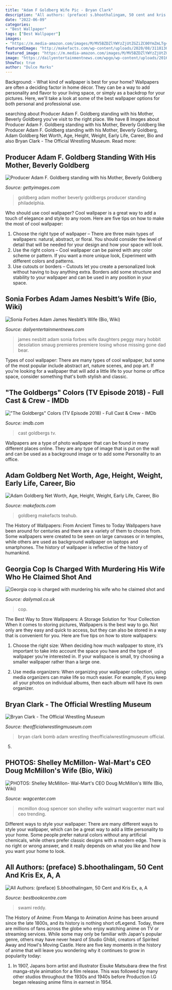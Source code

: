 ```yaml
---
title: "Adam F Goldberg Wife Pic - Bryan Clark"
description: "All authors: (preface) s.bhoothalingam, 50 cent and kris ex, a, a"
date: "2022-06-09"
categories:
- "Best Wallpaper"
tags: ["Best Wallpaper"]
images:
- "https://m.media-amazon.com/images/M/MV5BZDZlYWYzZjUtZGZiZC00YmZmLTg4NTEtNjYwZjdlYThhNGEyXkEyXkFqcGdeQXVyMjg3MDQ0Mjk@._V1_UY1200_CR85,0,630,1200_AL_.jpg"
featuredImage: "http://makefacts.com/wp-content/uploads/2020/08/31181303_1300x1733-1024x768.jpg"
featured_image: "https://m.media-amazon.com/images/M/MV5BZDZlYWYzZjUtZGZiZC00YmZmLTg4NTEtNjYwZjdlYThhNGEyXkEyXkFqcGdeQXVyMjg3MDQ0Mjk@._V1_UY1200_CR85,0,630,1200_AL_.jpg"
image: "https://dailyentertainmentnews.com/wpgo/wp-content/uploads/2016/01/James-Nesbitt-daughters-pics.jpg"
ShowToc: true
author: "Dulce Marks"
---
```



Background: - What kind of wallpaper is best for your home?
Wallpapers are often a deciding factor in home décor. They can be a way to add personality and flavor to your living space, or simply as a backdrop for your pictures. Here, we'll take a look at some of the best wallpaper options for both personal and professional use.

	

		
searching about Producer Adam F. Goldberg standing with his Mother, Beverly Goldberg you've visit to the right place. We have 8 Images about Producer Adam F. Goldberg standing with his Mother, Beverly Goldberg like Producer Adam F. Goldberg standing with his Mother, Beverly Goldberg, Adam Goldberg Net Worth, Age, Height, Weight, Early Life, Career, Bio and also Bryan Clark - The Official Wrestling Museum. Read more:
		
    
## Producer Adam F. Goldberg Standing With His Mother, Beverly Goldberg

<img loading=lazy src="https://media.gettyimages.com/photos/producer-adam-f-goldberg-standing-with-his-mother-beverly-goldberg-picture-id847537234?s=594x594" onerror="this.onerror=null;this.src='https://tse2.mm.bing.net/th?id=OIP.wtBw-JWzl47H1wbqPANgqQAAAA&amp;pid=15.1';" alt="Producer Adam F. Goldberg standing with his Mother, Beverly Goldberg">

_Source: gettyimages.com_

>goldberg adam mother beverly goldbergs producer standing philadelphia. 

	

Who should use cool wallpaper?
Cool wallpaper is a great way to add a touch of elegance and style to any room. Here are five tips on how to make the most of cool wallpaper: 
1) Choose the right type of wallpaper – There are three main types of wallpapers: natural, abstract, or floral. You should consider the level of detail that will be needed for your design and how your space will look. 
2) Use the right colors – Cool wallpaper can be paired with any color scheme or pattern. If you want a more unique look, Experiment with different colors and patterns. 
3) Use cutouts or borders – Cutouts let you create a personalized look without having to buy anything extra. Borders add some structure and stability to your wallpaper and can be used in any position in your space.

    
## Sonia Forbes Adam James Nesbitt’s Wife (Bio, Wiki)

<img loading=lazy src="https://dailyentertainmentnews.com/wpgo/wp-content/uploads/2016/01/James-Nesbitt-daughters-pics.jpg" onerror="this.onerror=null;this.src='https://tse1.mm.bing.net/th?id=OIP.vOBJbyOPN2q23UBi4wsprQHaKK&amp;pid=15.1';" alt="Sonia Forbes Adam James Nesbitt’s Wife (Bio, Wiki)">

_Source: dailyentertainmentnews.com_

>james nesbitt adam sonia forbes wife daughters peggy mary hobbit desolation smaug premieres premiere losing whose missing gone dad bear. 

	

Types of cool wallpaper:
There are many types of cool wallpaper, but some of the most popular include abstract art, nature scenes, and pop art. If you're looking for a wallpaper that will add a little life to your home or office space, consider something that's both stylish and classic.

    
## &quot;The Goldbergs&quot; Colors (TV Episode 2018) - Full Cast &amp; Crew - IMDb

<img loading=lazy src="https://m.media-amazon.com/images/M/MV5BZDZlYWYzZjUtZGZiZC00YmZmLTg4NTEtNjYwZjdlYThhNGEyXkEyXkFqcGdeQXVyMjg3MDQ0Mjk@._V1_UY1200_CR85,0,630,1200_AL_.jpg" onerror="this.onerror=null;this.src='https://tse4.mm.bing.net/th?id=OIP.y3p_TbZfcc0IOOk_4ksC1gHaOG&amp;pid=15.1';" alt="&quot;The Goldbergs&quot; Colors (TV Episode 2018) - Full Cast &amp; Crew - IMDb">

_Source: imdb.com_

>cast goldbergs tv. 

	



Wallpapers are a type of photo wallpaper that can be found in many different places online. They are any type of image that is put on the wall and can be used as a background image or to add some Personality to an office.

    
## Adam Goldberg Net Worth, Age, Height, Weight, Early Life, Career, Bio

<img loading=lazy src="http://makefacts.com/wp-content/uploads/2020/08/31181303_1300x1733-1024x768.jpg" onerror="this.onerror=null;this.src='https://tse3.mm.bing.net/th?id=OIP.XVDW3jN_HDC0JyjdKd5rqAHaFj&amp;pid=15.1';" alt="Adam Goldberg Net Worth, Age, Height, Weight, Early Life, Career, Bio">

_Source: makefacts.com_

>goldberg makefacts teahub. 

	

The History of Wallpapers: From Ancient Times to Today
Wallpapers have been around for centuries and there are a variety of them to choose from. Some wallpapers were created to be seen on large canvases or in temples, while others are used as background wallpaper on laptops and smartphones. The history of wallpaper is reflective of the history of humankind.

    
## Georgia Cop Is Charged With Murdering His Wife Who He Claimed Shot And

<img loading=lazy src="https://i.dailymail.co.uk/1s/2020/02/06/18/24405414-0-image-a-15_1581012694649.jpg" onerror="this.onerror=null;this.src='https://tse4.mm.bing.net/th?id=OIP.aolkUxxgheqhquCJ4Q5w6wHaEc&amp;pid=15.1';" alt="Georgia cop is charged with murdering his wife who he claimed shot and">

_Source: dailymail.co.uk_

>cop. 

	

The Best Way to Store Wallpapers: A Storage Solution for Your Collection
When it comes to storing pictures, Wallpapers is the best way to go. Not only are they easy and quick to access, but they can also be stored in a way that is convenient for you. Here are five tips on how to store wallpapers:
1) Choose the right size: When deciding how much wallpaper to store, it’s important to take into account the space you have and the type of wallpaper you’re interested in. If your wallspace is small, try choosing a smaller wallpaper rather than a large one.

2) Use media organizers: When organizing your wallpaper collection, using media organizers can make life so much easier. For example, if you keep all your photos on individual albums, then each album will have its own organizer.

    
## Bryan Clark - The Official Wrestling Museum

<img loading=lazy src="https://www.theofficialwrestlingmuseum.com/uploads/6/0/4/9/6049532/5460866.jpg" onerror="this.onerror=null;this.src='https://tse2.mm.bing.net/th?id=OIP.zQlWME5puvs0mKBAhC_B9AHaM9&amp;pid=15.1';" alt="Bryan Clark - The Official Wrestling Museum">

_Source: theofficialwrestlingmuseum.com_

>bryan clark bomb adam wrestling theofficialwrestlingmuseum official. 

	

5.

    
## PHOTOS: Shelley McMillon- Wal-Mart&#039;s CEO Doug McMillon&#039;s Wife (Bio, Wiki)

<img loading=lazy src="https://wagcenter.com/wc/wp-content/uploads/2013/11/Spencer-McMillon-walmart-Doug-McMillon-son.jpeg" onerror="this.onerror=null;this.src='https://tse1.mm.bing.net/th?id=OIP.G_fiBoIyGFIJpJ1gJ5mJUwHaHa&amp;pid=15.1';" alt="PHOTOS: Shelley McMillon- Wal-Mart&#039;s CEO Doug McMillon&#039;s Wife (Bio, Wiki)">

_Source: wagcenter.com_

>mcmillon doug spencer son shelley wife walmart wagcenter mart wal ceo trending. 

	

Different ways to style your wallpaper:
There are many different ways to style your wallpaper, which can be a great way to add a little personality to your home. Some people prefer natural colors without any artificial chemicals, while others prefer classic designs with a modern edge. There is no right or wrong answer, and it really depends on what you like and how you want your home to look.

    
## All Authors: (preface) S.bhoothalingam, 50 Cent And Kris Ex, A, A

<img loading=lazy src="https://www.bestbookcentre.com/categories/dkfaddeevmsnikulinandifsokolovsky/4415EOHMF.jpg" onerror="this.onerror=null;this.src='https://tse2.mm.bing.net/th?id=OIP.-4nFDO3fUqgZSRYb3jOjGwHaHa&amp;pid=15.1';" alt="All Authors: (preface) S.bhoothalingam, 50 Cent and Kris Ex, a, A">

_Source: bestbookcentre.com_

>swami reddy. 

	

The History of Anime: From Manga to Animation
Anime has been around since the late 1800s, and its history is nothing short ofLegend. Today, there are millions of fans across the globe who enjoy watching anime on TV or streaming services. While some may only be familiar with Japan's popular genre, others may have never heard of Studio Ghibli, creators of Spirited Away and Howl's Moving Castle. Here are five key moments in the history of anime that will leave you wondering why it continues to grow in popularity today:
1) In 1907, Japans born artist and illustrator Eisuke Matsubara drew the first manga-style animation for a film release. This was followed by many other studios throughout the 1930s and 1940s before Production I.G began releasing anime films in earnest in 1954.

